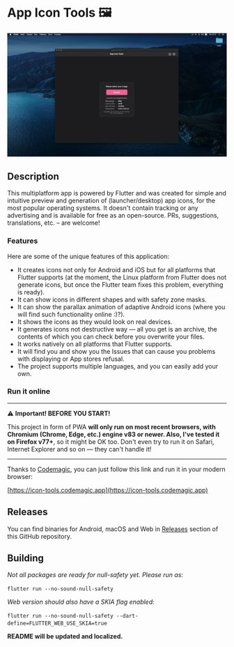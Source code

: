 # App Icon Tools 🖼️

![Screenshot](preview.png)

## Description

This multiplatform app is powered by Flutter and was created for simple and intuitive preview and generation of (launcher/desktop) app icons, for the most popular operating systems. It doesn't contain tracking or any advertising and is available for free as an open-source. PRs, suggestions, translations, etc. – are welcome!

### Features

Here are some of the unique features of this application:

* It creates icons not only for Android and iOS but for all platforms that Flutter supports (at the moment, the Linux platform from Flutter does not generate icons, but once the Flutter team fixes this problem, everything is ready).
* It can show icons in different shapes and with safety zone masks.
* It can show the parallax animation of adaptive Android icons (where you will find such functionality online :)?).
* It shows the icons as they would look on real devices.
* It generates icons not destructive way — all you get is an archive, the contents of which you can check before you overwrite your files.
* It works natively on all platforms that Flutter supports.
* It will find you and show you the Issues that can cause you problems with displaying or App stores refusal.
* The project supports multiple languages, and you can easily add your own.

### Run it online

---

:warning: **Important! BEFORE YOU START!**

This project in form of PWA **will only run on most recent browsers, with Chromium (Chrome, Edge, etc.) engine v83 or newer. Also, I've tested it on Firefox v77+**, so it might be OK too. Don't even try to run it on Safari, Internet Explorer and so on — they can't handle it!

---

Thanks to [Codemagic](https://codemagic.io), you can just follow this link and run it in your modern browser:

[https://icon-tools.codemagic.app](https://icon-tools.codemagic.app)

## Releases

You can find binaries for Android, macOS and Web in [Releases](https://github.com/tsinis/app_icon_tools/releases) section of this GitHub repository.

## Building

*Not all packages are ready for null-safety yet. Please run as:*

``flutter run --no-sound-null-safety``

 *Web version should also have a SKIA flag enabled:*

 ``flutter run --no-sound-null-safety --dart-define=FLUTTER_WEB_USE_SKIA=true``

**README will be updated and localized.**
